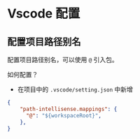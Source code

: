 # Vscode 配置

## 配置项目路径别名

配置项目路径别名，可以使用 `@` 引入包。

如何配置？

- 在项目中的 `.vscode/setting.json` 中新增

```json
{
    "path-intellisense.mappings": {
      "@": "${workspaceRoot}",
    },
}
```